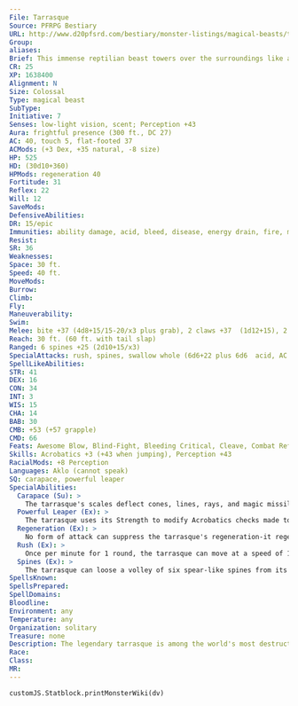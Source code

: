 ```yaml
---
File: Tarrasque
Source: PFRPG Bestiary
URL: http://www.d20pfsrd.com/bestiary/monster-listings/magical-beasts/tarrasque
Group: 
aliases: 
Brief: This immense reptilian beast towers over the surroundings like a dinosaur, all teeth and horns and claws and thrashing spiked tail.
CR: 25
XP: 1638400
Alignment: N
Size: Colossal
Type: magical beast
SubType: 
Initiative: 7
Senses: low-light vision, scent; Perception +43
Aura: frightful presence (300 ft., DC 27)
AC: 40, touch 5, flat-footed 37
ACMods: (+3 Dex, +35 natural, -8 size)
HP: 525
HD: (30d10+360)
HPMods: regeneration 40
Fortitude: 31
Reflex: 22
Will: 12
SaveMods: 
DefensiveAbilities: 
DR: 15/epic
Immunities: ability damage, acid, bleed, disease, energy drain, fire, mind-affecting effects, paralysis, permanent wounds, petrification, poison, polymorph
Resist: 
SR: 36
Weaknesses: 
Space: 30 ft.
Speed: 40 ft.
MoveMods: 
Burrow: 
Climb: 
Fly: 
Maneuverability: 
Swim: 
Melee: bite +37 (4d8+15/15-20/x3 plus grab), 2 claws +37  (1d12+15), 2 gores +37 (1d10+15), tail slap +32 (3d8+7)
Reach: 30 ft. (60 ft. with tail slap)
Ranged: 6 spines +25 (2d10+15/x3)
SpecialAttacks: rush, spines, swallow whole (6d6+22 plus 6d6  acid, AC 27, hp 52)
SpellLikeAbilities: 
STR: 41
DEX: 16
CON: 34
INT: 3
WIS: 15
CHA: 14
BAB: 30
CMB: +53 (+57 grapple)
CMD: 66
Feats: Awesome Blow, Blind-Fight, Bleeding Critical, Cleave, Combat Reflexes, Critical Focus, Great Cleave, Great Fortitude, Improved Bull Rush, Improved Critical (bite), Improved Initiative, Lightning Reflexes, Power Attack, Run, Staggering Critical
Skills: Acrobatics +3 (+43 when jumping), Perception +43
RacialMods: +8 Perception
Languages: Aklo (cannot speak)
SQ: carapace, powerful leaper
SpecialAbilities:
  Carapace (Su): >
    The tarrasque's scales deflect cones, lines, rays, and magic missile spells, rendering the tarrasque immune to such effects. There is a 30% chance a deflected effect reflects back in full force at the caster; otherwise it is simply negated.
  Powerful Leaper (Ex): >
    The tarrasque uses its Strength to modify Acrobatics checks made to jump, and has a +24 racial bonus on Acrobatics checks made to jump.
  Regeneration (Ex): >
    No form of attack can suppress the tarrasque's regeneration-it regenerates even if disintegrated or slain by a death effect. If the tarrasque fails a save against an effect that would kill it instantly, it rises from death 3 rounds later with 1 hit point if no further damage is inflicted upon its remains. It can be banished or otherwise transported as a means to save a region, but the method to truly kill it has yet to be discovered.
  Rush (Ex): >
    Once per minute for 1 round, the tarrasque can move at a speed of 150 feet. This increases its Acrobatics bonus on checks made to jump to +87.
  Spines (Ex): >
    The tarrasque can loose a volley of six spear-like spines from its body as a standard action with a toss of its head or a lash of its tail. Make an attack roll for each spine-all targets must be within 30 feet of each other.  The spines have a range increment of 120 ft.
SpellsKnown: 
SpellsPrepared: 
SpellDomains: 
Bloodline: 
Environment: any
Temperature: any
Organization: solitary
Treasure: none
Description: The legendary tarrasque is among the world's most destructive monsters. Thankfully, it spends most of its time in a deep torpor in an unknown cavern in a remote corner of the world-yet when it wakens, kingdoms die.  Although far from intelligent, the tarrasque is smart enough to understand a few words in Aklo (though it cannot speak). Likewise, it isn't mindless in its rampages, but instead focuses on targets that threaten it, and is difficult to distract with trickery.
Race: 
Class: 
MR: 
---
```

```dataviewjs
customJS.Statblock.printMonsterWiki(dv)
```
